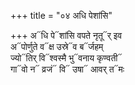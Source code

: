 +++
title = "०४ अधि पेशांसि"

+++
अ᳓धि पे᳓शांसि वपते नृतू᳓र् इव  
अ᳓पोर्णुते व᳓क्ष उस्रे᳓व ब᳓र्जहम्  
ज्यो᳓तिर् वि᳓श्वस्मै भु᳓वनाय कृण्वती᳓  
गा᳓वो न᳓ व्रजं᳓ वि᳓ उषा᳓ आवर् त᳓मः